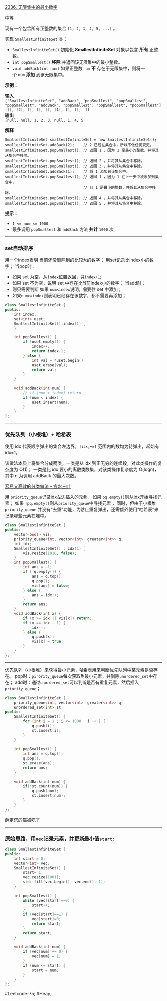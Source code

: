 [2336. 无限集中的最小数字](https://leetcode.cn/problems/smallest-number-in-infinite-set/)

中等

现有一个包含所有正整数的集合 `[1, 2, 3, 4, 5, ...]` 。

实现 `SmallestInfiniteSet` 类：

- `SmallestInfiniteSet()` 初始化 **SmallestInfiniteSet** 对象以包含 **所有** 正整数。
- `int popSmallest()` **移除** 并返回该无限集中的最小整数。
- `void addBack(int num)` 如果正整数 `num` **不** 存在于无限集中，则将一个 `num` **添加** 到该无限集中。

**示例：**

**输入**  
`["SmallestInfiniteSet", "addBack", "popSmallest", "popSmallest", "popSmallest", "addBack", "popSmallest", "popSmallest", "popSmallest"]`  
`[[], [2], [], [], [], [1], [], [], []]`  
**输出**  
`[null, null, 1, 2, 3, null, 1, 4, 5]`  

**解释**
```
SmallestInfiniteSet smallestInfiniteSet = new SmallestInfiniteSet();
smallestInfiniteSet.addBack(2);    // 2 已经在集合中，所以不做任何变更。
smallestInfiniteSet.popSmallest(); // 返回 1 ，因为 1 是最小的整数，并将其从集合中移除。
smallestInfiniteSet.popSmallest(); // 返回 2 ，并将其从集合中移除。
smallestInfiniteSet.popSmallest(); // 返回 3 ，并将其从集合中移除。
smallestInfiniteSet.addBack(1);    // 将 1 添加到该集合中。
smallestInfiniteSet.popSmallest(); // 返回 1 ，因为 1 在上一步中被添加到集合中，
                                   // 且 1 是最小的整数，并将其从集合中移除。
smallestInfiniteSet.popSmallest(); // 返回 4 ，并将其从集合中移除。
smallestInfiniteSet.popSmallest(); // 返回 5 ，并将其从集合中移除。
```
**提示：**

- `1 <= num <= 1000`
- 最多调用 `popSmallest` 和 `addBack` 方法 **共计** `1000` 次
---- ----
### set自动排序
用一个index表明 当前还没删除到的比较大的数字；
用set记录比index小的数字；
当pop时：
- 如果 set 为空，从`index`位置返回，并`index+1`;
- 如果 set 不为空，说明 set 中存在比当前index小的数字；
当add时：
- 则只需要判断 如果 `num<index`说明，需要往 set 中添加；
- 如果`num>=index`则表明已经存在该数字，都不需要再添加；
```cpp
class SmallestInfiniteSet {
public:
    int index;
    set<int> uset;
    SmallestInfiniteSet():index(1) {
    }
    
    int popSmallest() {
        if (uset.empty()) {
            index++;
            return index-1;
        } else {
            int val = *uset.begin();
            uset.erase(val);
            return val;
        }
    }
    
    void addBack(int num) {
        // if (num > index) return ;
        if (num < index) {
            uset.insert(num);
        }
    }
};
```

----
### 优先队列（小根堆）+ 哈希表

使用 idx 代表顺序弹出的集合左边界，`[idx,+∞]` 范围内的数均为待弹出，起始有 idx=1。

该做法本质上将集合分成两类，一类是从 idx 到正无穷的连续段，对此类操作的复杂度为 O(1)；
一类是比 idx 要小的离散类数集，对该类操作复杂度为 O(logn)，其中 n 为调用 addBack 的最大次数。

[容易又高效的分类做法 - 宫水三叶](https://leetcode.cn/problems/smallest-number-in-infinite-set/solutions/2546157/gong-shui-san-xie-rong-yi-you-gao-xiao-d-431o/)

用 `priority_queue`记录idx左边插入的元素，
如果 `pq.empty()`则从idx开始寻找元素；
如果 `!pq.empty()`则从`priority_queue`中寻找元素；
同时，但由于小根堆`priority_queue` 并没有“去重”功能，为防止重复弹出，还需额外使用“哈希表”来记录哪些元素在堆中。
```cpp
class SmallestInfiniteSet {
public:
    vector<bool> vis;
    priority_queue<int, vector<int>, greater<int>> q;
    int idx;
    SmallestInfiniteSet() : idx(1) {
        vis.resize(1010, false);
    }
    int popSmallest() {
        int ans = -1;
        if (!q.empty()) {
            ans = q.top();
            q.pop();
            vis[ans] = false;
        } else {
            ans = idx++;
        }
        return ans;
    }
    void addBack(int x) {
        if (x >= idx || vis[x]) return;
        if (x == idx - 1) {
            idx--;
        } else {
            q.push(x);
            vis[x] = true;
        }
    }
};
```

----
优先队列（小根堆）来获得最小元素，哈希表用来判断优先队列中某元素是否存在。
pop时：`pirority_queue`每次获取到最小元素，并删除`unordered_set`中存在；
add时：通过`unordered_set`可以判断是否有重复元素，然后插入`priority_queue`；
```cpp
class SmallestInfiniteSet {
    priority_queue<int, vector<int>, greater<int>> q;
    unordered_set<int> st;
public:
    SmallestInfiniteSet() {
        for (int i = 1 ; i <= 1000 ; i ++ ) {
            q.push(i);
            st.insert(i);
        }
    }
    
    int popSmallest() {
        int ans = q.top();
        q.pop();
        st.erase(ans);
        return ans;
    }
    
    void addBack(int num) {
        if(!st.count(num)) {
            q.push(num);
            st.insert(num);
        }
    }
};
```

[薛定谔的猫被吃了](https://leetcode.cn/problems/smallest-number-in-infinite-set/solutions/1/cyou-xian-dui-lie-ha-xi-biao-by-xie-ding-3upf/)

----
### 原始思路，用`vec`记录元素，并更新最小值`start`;
```cpp
class SmallestInfiniteSet {
public:
    int start = 0;
    vector<int> vec;
    SmallestInfiniteSet() {
        start= 1;
        vec.resize(1001);
        std::fill(vec.begin(), vec.end(), 1);
    }
    
    int popSmallest() {
        while (vec[start]==0) {
            start++;
        }
        if (vec[start]==1) {
            vec[start]=0;
            return start;
        }
        return start;
    }
    
    void addBack(int num) {
        if (vec[num] == 0) {
            vec[num] = 1;
        }
        if (num <= start) {
            start = num;
        }
    }
};
```

#Leetcode-75; #Heap;